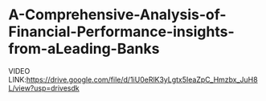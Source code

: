 # A-Comprehensive-Analysis-of-Financial-Performance-insights-from-aLeading-Banks

VIDEO LINK:https://drive.google.com/file/d/1iU0eRlK3yLgtx5IeaZpC_Hmzbx_JuH8L/view?usp=drivesdk
